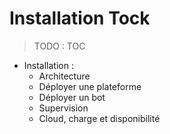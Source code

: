 # Installation Tock

> TODO : TOC

* Installation :
    * Architecture
    * Déployer une plateforme
    * Déployer un bot
    * Supervision
    * Cloud, charge et disponibilité